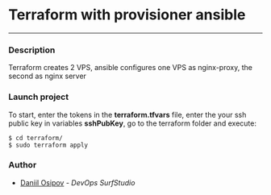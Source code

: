 # Terraform with provisioner ansible
---
### Description

Terraform creates 2 VPS, ansible configures one VPS as nginx-proxy, the second as nginx server

### Launch project

To start, enter the tokens in the **terraform.tfvars** file, enter the your ssh public key in variables **sshPubKey**, go to the terraform folder and execute:

    $ cd terraform/
    $ sudo terraform apply
    
### Author

* [Daniil Osipov](https://career.habr.com/dmatusenko) - *DevOps SurfStudio*
